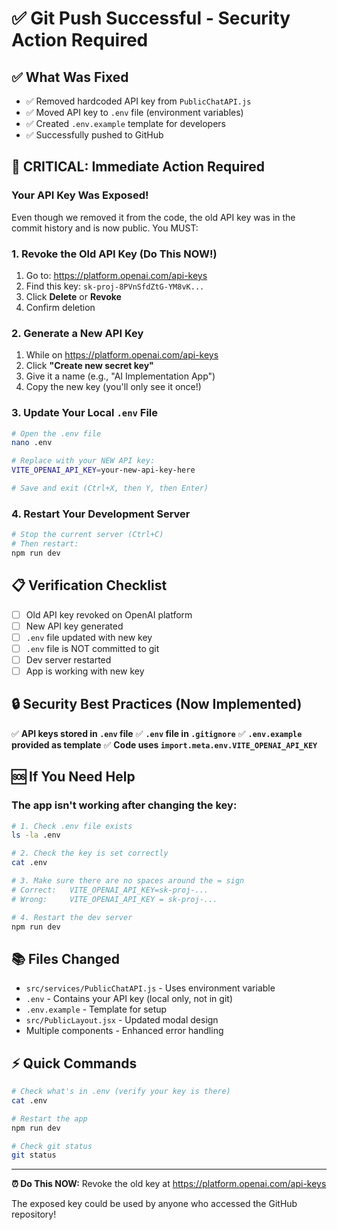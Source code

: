 # ✅ Git Push Successful - Security Action Required

## ✅ What Was Fixed
- ✅ Removed hardcoded API key from `PublicChatAPI.js`
- ✅ Moved API key to `.env` file (environment variables)
- ✅ Created `.env.example` template for developers
- ✅ Successfully pushed to GitHub

## 🚨 CRITICAL: Immediate Action Required

### Your API Key Was Exposed!

Even though we removed it from the code, the old API key was in the commit history and is now public. You MUST:

### 1. **Revoke the Old API Key** (Do This NOW!)

1. Go to: https://platform.openai.com/api-keys
2. Find this key: `sk-proj-8PVnSfdZtG-YM8vK...` 
3. Click **Delete** or **Revoke**
4. Confirm deletion

### 2. **Generate a New API Key**

1. While on https://platform.openai.com/api-keys
2. Click **"Create new secret key"**
3. Give it a name (e.g., "AI Implementation App")
4. Copy the new key (you'll only see it once!)

### 3. **Update Your Local `.env` File**

```bash
# Open the .env file
nano .env

# Replace with your NEW API key:
VITE_OPENAI_API_KEY=your-new-api-key-here

# Save and exit (Ctrl+X, then Y, then Enter)
```

### 4. **Restart Your Development Server**

```bash
# Stop the current server (Ctrl+C)
# Then restart:
npm run dev
```

## 📋 Verification Checklist

- [ ] Old API key revoked on OpenAI platform
- [ ] New API key generated
- [ ] `.env` file updated with new key
- [ ] `.env` file is NOT committed to git
- [ ] Dev server restarted
- [ ] App is working with new key

## 🔒 Security Best Practices (Now Implemented)

✅ **API keys stored in `.env` file**
✅ **`.env` file in `.gitignore`**
✅ **`.env.example` provided as template**
✅ **Code uses `import.meta.env.VITE_OPENAI_API_KEY`**

## 🆘 If You Need Help

### The app isn't working after changing the key:

```bash
# 1. Check .env file exists
ls -la .env

# 2. Check the key is set correctly
cat .env

# 3. Make sure there are no spaces around the = sign
# Correct:   VITE_OPENAI_API_KEY=sk-proj-...
# Wrong:     VITE_OPENAI_API_KEY = sk-proj-...

# 4. Restart the dev server
npm run dev
```

## 📚 Files Changed

- `src/services/PublicChatAPI.js` - Uses environment variable
- `.env` - Contains your API key (local only, not in git)
- `.env.example` - Template for setup
- `src/PublicLayout.jsx` - Updated modal design
- Multiple components - Enhanced error handling

## ⚡ Quick Commands

```bash
# Check what's in .env (verify your key is there)
cat .env

# Restart the app
npm run dev

# Check git status
git status
```

---

**⏰ Do This NOW:** Revoke the old key at https://platform.openai.com/api-keys

The exposed key could be used by anyone who accessed the GitHub repository!
